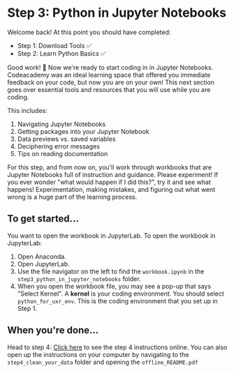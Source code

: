 # Step 3: Python in Jupyter Notebooks
Welcome back! At this point you should have completed:
- Step 1: Download Tools :white_check_mark:
- Step 2: Learn Python Basics :white_check_mark:

Good work! :clap: Now we're ready to start coding in in Jupyter Notebooks. Codeacademy was an ideal learning space that offered you immediate feedback on your code, but now you are on your own! This next section goes over essential tools and resources that you will use while you are coding.

This includes:
1. Navigating Jupyter Notebooks
2. Getting packages into your Jupyter Notebook
3. Data previews vs. saved variables
4. Deciphering error messages
5. Tips on reading documentation

For this step, and from now on, you'll work through workbooks that are Jupyter Notebooks full of instruction and guidance. Please experiment! If you ever wonder "what would happen if I did this?", try it and see what happens! Experimentation, making mistakes, and figuring out what went wrong is a huge part of the learning process.

## To get started...
You want to open the workbook in JupyterLab. To open the workbook in JupyterLab:
1. Open Anaconda.
2. Open JupyterLab.
3. Use the file navigator on the left to find the `workbook.ipynb` in the `step3_python_in_jupyter_notebooks` folder.
4. When you open the workbook file, you may see a pop-up that says "Select Kernel". A **kernel** is your coding environment. You should select `python_for_uxr_env`. This is the coding environment that you set up in Step 1.

## When you're done...
Head to step 4: [Click here](https://github.com/alexdsbreslav/python_for_uxr/tree/master/step4_clean_your_data) to see the step 4 instructions online. You can also open up the instructions on your computer by navigating to the `step4_clean_your_data` folder and opening the `offline_README.pdf`
